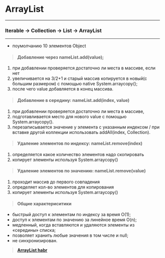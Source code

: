 # ArrayList

---

### Iterable -> Collection -> List -> ArrayList

---

- поумолчанию 10 элементов Object

> #### Добавление через nameList.add(value);

1. при добавлении проверяется достаточно ли места в массиве, если нет
2. увеличивается на 3/2+1 и старый массив копируется в новый(с большим размером)
   с помощью native System.arraycopy();
3. после чего value добавляется в конец массива.

> #### Добавление в середину: nameList.add(index, value)

1. при добавлении проверяется достаточно ли места в массиве,
2. подготавливается место для нового value с помощью System.arraycopy().
3. перезаписывается значение у элемента с указанным индексом /
   при вставке другой коллекции использовать addAll(index, Collection).

> #### Удаление элементов по индексу: nameList.remove(index)

1. определяется какое количество элементов надо скопировать
2. копирует элементы используя System.arraycopy()

> #### Удаление элементов по значению: nameList.remove(value)

1. проходит массив до первого совпадения
2. определяет кол-во элементов для копирования
3. копирует элементы используя System.arraycopy()

> #### Общие характериситики

- быстрый доступ к элементам по индексу за время O(1);
- доступ к элементам по значению за линейное время O(n);
- медленный, когда вставляются и удаляются элементы из «середины» списка;
- позволяет хранить любые значения в том числе и null;
- не синхронизирован.

> **[ArrayList habr ](https://habr.com/ru/post/128269/)**